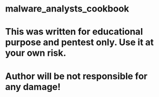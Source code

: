 # malware_analysts_cookbook
# This was written for educational purpose and pentest only. Use it at your own risk.
# Author will be not responsible for any damage!
